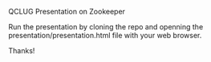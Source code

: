 QCLUG Presentation on Zookeeper

Run the presentation by cloning the repo and openning the presentation/presentation.html file with your web browser.

Thanks!
